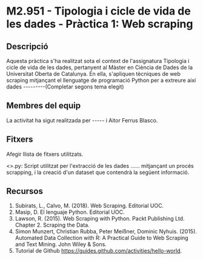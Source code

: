 # M2.951 - Tipologia i cicle de vida de les dades - Pràctica 1: Web scraping

## Descripció

Aquesta pràctica s'ha realitzat sota el context de l'assignatura Tipologia i cicle de vida de les dades, pertanyent al Màster en Ciència de Dades de la Universitat Oberta de Catalunya. En ella, s'apliquen tècniques de web scraping mitjançant el llenguatge de programació Python per a extreure així dades ---------(Completar segons tema elegit)


## Membres del equip 

La activitat ha sigut realitzada per ----- i Aitor Ferrus Blasco.


## Fitxers

Afegir llista de fitxers utilitzats.

<>.py: Script utilitzat per l'extracció de les dades ...... mitjançant un procés scrapping, i la creació d'un dataset que contendrà la següent informació.


## Recursos

1. Subirats, L., Calvo, M. (2018). Web Scraping. Editorial UOC.
2. Masip, D. El lenguaje Python. Editorial UOC.
3. Lawson, R. (2015). Web Scraping with Python. Packt Publishing Ltd. Chapter 2.
Scraping the Data.
4. Simon Munzert, Christian Rubba, Peter Meißner, Dominic Nyhuis. (2015).
Automated Data Collection with R: A Practical Guide to Web Scraping and Text
Mining. John Wiley & Sons.
5. Tutorial de Github https://guides.github.com/activities/hello-world. 
